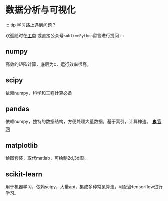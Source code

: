 # 数据分析与可视化

::: tip 学习路上遇到问题？

欢迎随时在[工单](https://github.com/de8ug/spt/issues)
或直接公众号`sublimePython`留言进行提问
:::

## numpy
高效的矩阵计算，底层为c，运行效率很高。

## scipy
依赖numpy，科学和工程计算必备

## pandas
依赖numpy，独特的数据结构，方便处理大量数据，基于索引，计算神速。
[🏠官网](https://pandas.pydata.org/pandas-docs/stable/?v=20190328114754)

## matplotlib
绘图套装，取代matlab，可绘制2d,3d图。

## scikit-learn
用于机器学习，依赖scipy，大量api，集成多种常见算法，可配合tensorflow进行学习。

